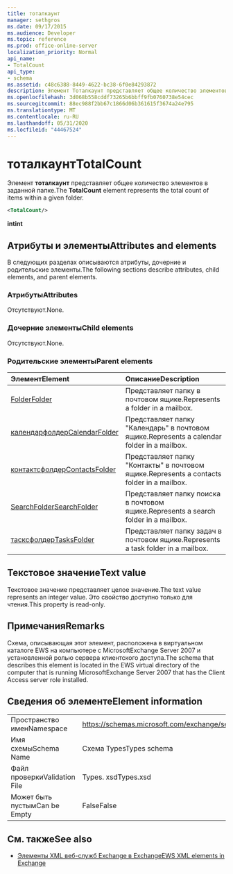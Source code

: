 ```yaml
---
title: тоталкаунт
manager: sethgros
ms.date: 09/17/2015
ms.audience: Developer
ms.topic: reference
ms.prod: office-online-server
localization_priority: Normal
api_name:
- TotalCount
api_type:
- schema
ms.assetid: c48c6388-8449-4622-bc38-6f0e84293872
description: Элемент Тоталкаунт представляет общее количество элементов в заданной папке.
ms.openlocfilehash: 3d068b558cddf73265b6bbff9fb0760738e54cec
ms.sourcegitcommit: 88ec988f2bb67c1866d06b361615f3674a24e795
ms.translationtype: MT
ms.contentlocale: ru-RU
ms.lasthandoff: 05/31/2020
ms.locfileid: "44467524"
---
```

# <a name="totalcount"></a><span data-ttu-id="549a7-103">тоталкаунт</span><span class="sxs-lookup"><span data-stu-id="549a7-103">TotalCount</span></span>

<span data-ttu-id="549a7-104">Элемент **тоталкаунт** представляет общее количество элементов в заданной папке.</span><span class="sxs-lookup"><span data-stu-id="549a7-104">The **TotalCount** element represents the total count of items within a given folder.</span></span> 
  
```xml
<TotalCount/>
```

 <span data-ttu-id="549a7-105">**int**</span><span class="sxs-lookup"><span data-stu-id="549a7-105">**int**</span></span>
## <a name="attributes-and-elements"></a><span data-ttu-id="549a7-106">Атрибуты и элементы</span><span class="sxs-lookup"><span data-stu-id="549a7-106">Attributes and elements</span></span>

<span data-ttu-id="549a7-107">В следующих разделах описываются атрибуты, дочерние и родительские элементы.</span><span class="sxs-lookup"><span data-stu-id="549a7-107">The following sections describe attributes, child elements, and parent elements.</span></span>
  
### <a name="attributes"></a><span data-ttu-id="549a7-108">Атрибуты</span><span class="sxs-lookup"><span data-stu-id="549a7-108">Attributes</span></span>

<span data-ttu-id="549a7-109">Отсутствуют.</span><span class="sxs-lookup"><span data-stu-id="549a7-109">None.</span></span>
  
### <a name="child-elements"></a><span data-ttu-id="549a7-110">Дочерние элементы</span><span class="sxs-lookup"><span data-stu-id="549a7-110">Child elements</span></span>

<span data-ttu-id="549a7-111">Отсутствуют.</span><span class="sxs-lookup"><span data-stu-id="549a7-111">None.</span></span>
  
### <a name="parent-elements"></a><span data-ttu-id="549a7-112">Родительские элементы</span><span class="sxs-lookup"><span data-stu-id="549a7-112">Parent elements</span></span>

|<span data-ttu-id="549a7-113">**Элемент**</span><span class="sxs-lookup"><span data-stu-id="549a7-113">**Element**</span></span>|<span data-ttu-id="549a7-114">**Описание**</span><span class="sxs-lookup"><span data-stu-id="549a7-114">**Description**</span></span>|
|:-----|:-----|
|[<span data-ttu-id="549a7-115">Folder</span><span class="sxs-lookup"><span data-stu-id="549a7-115">Folder</span></span>](folder.md) <br/> |<span data-ttu-id="549a7-116">Представляет папку в почтовом ящике.</span><span class="sxs-lookup"><span data-stu-id="549a7-116">Represents a folder in a mailbox.</span></span>  <br/> |
|[<span data-ttu-id="549a7-117">календарфолдер</span><span class="sxs-lookup"><span data-stu-id="549a7-117">CalendarFolder</span></span>](calendarfolder.md) <br/> |<span data-ttu-id="549a7-118">Представляет папку "Календарь" в почтовом ящике.</span><span class="sxs-lookup"><span data-stu-id="549a7-118">Represents a calendar folder in a mailbox.</span></span>  <br/> |
|[<span data-ttu-id="549a7-119">контактсфолдер</span><span class="sxs-lookup"><span data-stu-id="549a7-119">ContactsFolder</span></span>](contactsfolder.md) <br/> |<span data-ttu-id="549a7-120">Представляет папку "Контакты" в почтовом ящике.</span><span class="sxs-lookup"><span data-stu-id="549a7-120">Represents a contacts folder in a mailbox.</span></span>  <br/> |
|[<span data-ttu-id="549a7-121">SearchFolder</span><span class="sxs-lookup"><span data-stu-id="549a7-121">SearchFolder</span></span>](searchfolder.md) <br/> |<span data-ttu-id="549a7-122">Представляет папку поиска в почтовом ящике.</span><span class="sxs-lookup"><span data-stu-id="549a7-122">Represents a search folder in a mailbox.</span></span>  <br/> |
|[<span data-ttu-id="549a7-123">тасксфолдер</span><span class="sxs-lookup"><span data-stu-id="549a7-123">TasksFolder</span></span>](tasksfolder.md) <br/> |<span data-ttu-id="549a7-124">Представляет папку задач в почтовом ящике.</span><span class="sxs-lookup"><span data-stu-id="549a7-124">Represents a task folder in a mailbox.</span></span>  <br/> |
   
## <a name="text-value"></a><span data-ttu-id="549a7-125">Текстовое значение</span><span class="sxs-lookup"><span data-stu-id="549a7-125">Text value</span></span>

<span data-ttu-id="549a7-126">Текстовое значение представляет целое значение.</span><span class="sxs-lookup"><span data-stu-id="549a7-126">The text value represents an integer value.</span></span> <span data-ttu-id="549a7-127">Это свойство доступно только для чтения.</span><span class="sxs-lookup"><span data-stu-id="549a7-127">This property is read-only.</span></span>
  
## <a name="remarks"></a><span data-ttu-id="549a7-128">Примечания</span><span class="sxs-lookup"><span data-stu-id="549a7-128">Remarks</span></span>

<span data-ttu-id="549a7-129">Схема, описывающая этот элемент, расположена в виртуальном каталоге EWS на компьютере с MicrosoftExchange Server 2007 и установленной ролью сервера клиентского доступа.</span><span class="sxs-lookup"><span data-stu-id="549a7-129">The schema that describes this element is located in the EWS virtual directory of the computer that is running MicrosoftExchange Server 2007 that has the Client Access server role installed.</span></span>
  
## <a name="element-information"></a><span data-ttu-id="549a7-130">Сведения об элементе</span><span class="sxs-lookup"><span data-stu-id="549a7-130">Element information</span></span>

|||
|:-----|:-----|
|<span data-ttu-id="549a7-131">Пространство имен</span><span class="sxs-lookup"><span data-stu-id="549a7-131">Namespace</span></span>  <br/> |https://schemas.microsoft.com/exchange/services/2006/types  <br/> |
|<span data-ttu-id="549a7-132">Имя схемы</span><span class="sxs-lookup"><span data-stu-id="549a7-132">Schema Name</span></span>  <br/> |<span data-ttu-id="549a7-133">Схема Types</span><span class="sxs-lookup"><span data-stu-id="549a7-133">Types schema</span></span>  <br/> |
|<span data-ttu-id="549a7-134">Файл проверки</span><span class="sxs-lookup"><span data-stu-id="549a7-134">Validation File</span></span>  <br/> |<span data-ttu-id="549a7-135">Types. xsd</span><span class="sxs-lookup"><span data-stu-id="549a7-135">Types.xsd</span></span>  <br/> |
|<span data-ttu-id="549a7-136">Может быть пустым</span><span class="sxs-lookup"><span data-stu-id="549a7-136">Can be Empty</span></span>  <br/> |<span data-ttu-id="549a7-137">False</span><span class="sxs-lookup"><span data-stu-id="549a7-137">False</span></span>  <br/> |
   
## <a name="see-also"></a><span data-ttu-id="549a7-138">См. также</span><span class="sxs-lookup"><span data-stu-id="549a7-138">See also</span></span>



- [<span data-ttu-id="549a7-139">Элементы XML веб-служб Exchange в Exchange</span><span class="sxs-lookup"><span data-stu-id="549a7-139">EWS XML elements in Exchange</span></span>](ews-xml-elements-in-exchange.md)

